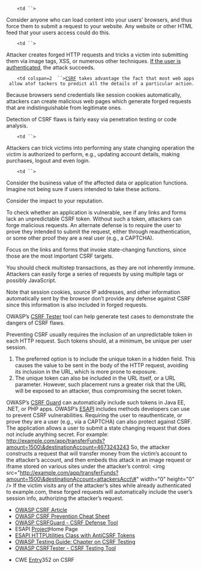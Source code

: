 `    <td ``>`

Consider anyone who can load content into your users’ browsers, and thus
force them to submit a request to your website. Any website or other
HTML feed that your users access could do this.

</td>

`    <td ``>`

Attacker creates forged HTTP requests and tricks a victim into
submitting them via image tags, XSS, or numerous other techniques. <u>If
the user is authenticated</u>, the attack succeeds.

</td>

`    <td colspan=2  ``>`[`CSRF`](https://www.owasp.org/index.php/CSRF)` takes advantage the fact that most web apps allow atof tackers to predict all the details of a particular action.`

Because browsers send credentials like session cookies automatically,
attackers can create malicious web pages which generate forged requests
that are indistinguishable from legitimate ones.

Detection of CSRF flaws is fairly easy via penetration testing or code
analysis.

</td>

`    <td ``>`

Attackers can trick victims into performing any state changing operation
the victim is authorized to perform, e.g., updating account details,
making purchases, logout and even login.

</td>

`    <td ``>`

Consider the business value of the affected data or application
functions. Imagine not being sure if users intended to take these
actions.

Consider the impact to your reputation.

</td>

To check whether an application is vulnerable, see if any links and
forms lack an unpredictable CSRF token. Without such a token, attackers
can forge malicious requests. An alternate defense is to require the
user to prove they intended to submit the request, either through
reauthentication, or some other proof they are a real user (e.g., a
CAPTCHA).

Focus on the links and forms that invoke state-changing functions, since
those are the most important CSRF targets.

You should check multistep transactions, as they are not inherently
immune. Attackers can easily forge a series of requests by using
multiple tags or possibly JavaScript.

Note that session cookies, source IP addresses, and other information
automatically sent by the browser don’t provide any defense against CSRF
since this information is also included in forged requests.

OWASP’s [CSRF Tester](https://www.owasp.org/index.php/CSRFTester) tool
can help generate test cases to demonstrate the dangers of CSRF flaws.

Preventing CSRF usually requires the inclusion of an unpredictable token
in each HTTP request. Such tokens should, at a minimum, be unique per
user session.

1.  The preferred option is to include the unique token in a hidden
    field. This causes the value to be sent in the body of the HTTP
    request, avoiding its inclusion in the URL, which is more prone to
    exposure.
2.  The unique token can also be included in the URL itself, or a URL
    parameter. However, such placement runs a greater risk that the URL
    will be exposed to an attacker, thus compromising the secret token.

OWASP’s [CSRF Guard](https://www.owasp.org/index.php/CSRFGuard) can
automatically include such tokens in Java EE, .NET, or PHP apps. OWASP’s
[ESAPI](https://www.owasp.org/index.php/ESAPI) includes methods
developers can use to prevent CSRF vulnerabilities. Requiring the user
to reauthenticate, or prove they are a user (e.g., via a CAPTCHA) can
also protect against CSRF.  The application allows a user to submit a
state changing request that does not include anything secret. For
example:
http://example.com/app/transferFunds?amount=1500\&destinationAccount=4673243243
 So, the attacker constructs a request that will transfer money from the
victim’s account to the attacker’s account, and then embeds this attack
in an image request or iframe stored on various sites under the
attacker’s control:  \<img
src="<span style="color: red;">http://example.com/app/transferFunds?amount=1500\&destinationAccount=attackersAcct\#</span>"
width="0" height="0" /\>  If the victim visits any of the attacker’s
sites while already authenticated to example.com, these forged requests
will automatically include the user’s session info, authorizing the
attacker’s request.

  - [OWASP CSRF Article](https://www.owasp.org/index.php/CSRFGuard)
  - [OWASP CSRF Prevention Cheat
    Sheet](https://www.owasp.org/index.php/Cross-Site_Request_Forgery_\(CSRF\)_Prevention_Cheat_Sheet)
  - [OWASP CSRFGuard - CSRF Defense
    Tool](https://www.owasp.org/index.php/CSRFGuard)
  - ESAPI [Project](https://www.owasp.org/index.php/ESAPI)Home Page
  - [ESAPI HTTPUtilities Class with AntiCSRF
    Tokens](http://owasp-esapi-java.googlecode.com/svn/trunk_doc/latest/org/owasp/esapi/HTTPUtilities.html)
  - [OWASP Testing Guide: Chapter on CSRF
    Testing](https://www.owasp.org/index.php/Testing_for_CSRF_\(OWASP-SM-005\))
  - [OWASP CSRFTester - CSRF Testing
    Tool](https://www.owasp.org/index.php/CSRFTester)

<!-- end list -->

  - CWE [Entry](http://cwe.mitre.org/data/definitions/352.html)352 on
    CSRF